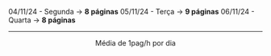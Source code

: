 04/11/24 - Segunda -> **8 páginas**
05/11/24 - Terça -> **9 páginas**
06/11/24 - Quarta -> **8 páginas**

-----------------------------------------------------------
<center>Média de 1pag/h por dia</center>
